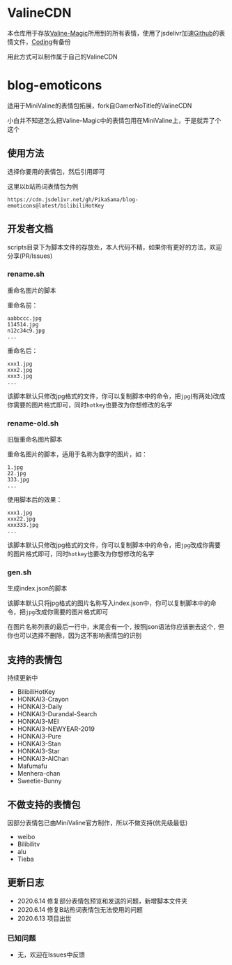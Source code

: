 # ValineCDN

本仓库用于存放[Valine-Magic](https://github.com/GamerNoTitle/Valine-Magic)所用到的所有表情，使用了jsdelivr加速[Github](https://github.com/GamerNoTitle/ValineCDN)的表情文件，[Coding](https://gamernotitle.coding.net/p/ValineCDN/d/ValineCDN/git/tree/master)有备份

用此方式可以制作属于自己的ValineCDN

# blog-emoticons

适用于MiniValine的表情包拓展，fork自GamerNoTitle的ValineCDN

小白并不知道怎么把Valine-Magic中的表情包用在MiniValine上，于是就弄了个这个

## 使用方法
选择你要用的表情包，然后引用即可

这里以b站热词表情包为例
```
https://cdn.jsdelivr.net/gh/PikaSama/blog-emoticons@latest/bilibiliHotKey
```

## 开发者文档
scripts目录下为脚本文件的存放处，本人代码不精，如果你有更好的方法，欢迎分享(PR/Issues)
### rename.sh
重命名图片的脚本

重命名前：
```
aabbccc.jpg
114514.jpg
n12c34c9.jpg
...
```
重命名后：
```
xxx1.jpg
xxx2.jpg
xxx3.jpg
...
```

该脚本默认只修改jpg格式的文件，你可以复制脚本中的命令，把`jpg`(有两处)改成你需要的图片格式即可，同时`hotkey`也要改为你想修改的名字
### rename-old.sh
旧版重命名图片脚本

重命名图片的脚本，适用于名称为数字的图片，如：
```
1.jpg
22.jpg
333.jpg
...
```
使用脚本后的效果：
```
xxx1.jpg
xxx22.jpg
xxx333.jpg
...
```

该脚本默认只修改jpg格式的文件，你可以复制脚本中的命令，把`jpg`改成你需要的图片格式即可，同时`hotkey`也要改为你想修改的名字
### gen.sh
生成index.json的脚本

该脚本默认只将jpg格式的图片名称写入index.json中，你可以复制脚本中的命令，把`jpg`改成你需要的图片格式即可

在图片名称列表的最后一行中，末尾会有一个`,` 按照json语法你应该删去这个`,` 但你也可以选择不删除，因为这不影响表情包的识别
## 支持的表情包
持续更新中
 - BilibiliHotKey
 - HONKAI3-Crayon
 - HONKAI3-Daily
 - HONKAI3-Durandal-Search
 - HONKAI3-MEI
 - HONKAI3-NEWYEAR-2019
 - HONKAI3-Pure
 - HONKAI3-Stan
 - HONKAI3-Star
 - HONKAI3-AIChan
 - Mafumafu
 - Menhera-chan
 - Sweetie-Bunny

## 不做支持的表情包
因部分表情包已由MiniValine官方制作，所以不做支持(优先级最低)

 - weibo
 - Bilibilitv
 - alu
 - Tieba

## 更新日志
 - 2020.6.14 修复部分表情包预览和发送的问题，新增脚本文件夹
 - 2020.6.14 修复B站热词表情包无法使用的问题
 - 2020.6.13 项目出世

### 已知问题
 - 无，欢迎在Issues中反馈
